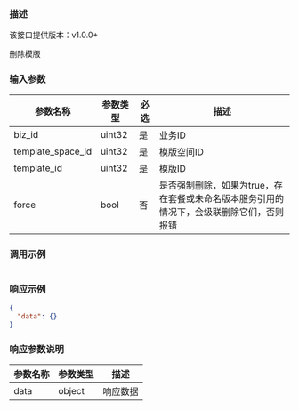 ### 描述

该接口提供版本：v1.0.0+

删除模版

### 输入参数

| 参数名称          | 参数类型 | 必选 | 描述       |
| ----------------- | -------- | ---- | ---------- |
| biz_id            | uint32   | 是   | 业务ID     |
| template_space_id | uint32   | 是   | 模版空间ID |
| template_id       | uint32   | 是   | 模版ID     |
| force             | bool     | 否   | 是否强制删除，如果为true，存在套餐或未命名版本服务引用的情况下，会级联删除它们，否则报错 |

### 调用示例

```json

```

### 响应示例

```json
{
  "data": {}
}
```

### 响应参数说明

| 参数名称 | 参数类型 | 描述     |
| -------- | -------- | -------- |
| data     | object   | 响应数据 |

